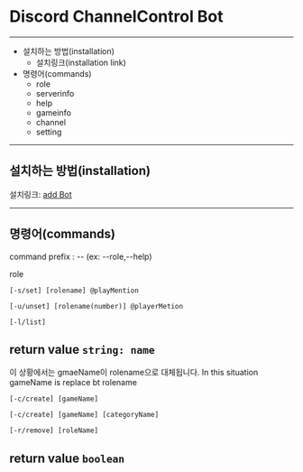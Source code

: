 # Discord ChannelControl Bot
***
+ 설치하는 방법(installation)
    + 설치링크(installation link)
+ 명령어(commands)
    + role
    + serverinfo
    + help
    + gameinfo
    + channel
    + setting
***
설치하는 방법(installation)
--------------------------
설치링크: [add Bot]

***
명령어(commands)
--------------------------

command prefix : -- (ex: --role,--help)

role

```
[-s/set] [rolename] @playMention
```
```
[-u/unset] [rolename(number)] @playerMetion
```
```
[-l/list]
```
return value `string: name`
--------------------------

이 상황에서는 gmaeName이 rolename으로 대체됩니다.
In this situation gameName is replace bt rolename
```
[-c/create] [gameName] 
```

```
[-c/create] [gameName] [categoryName]
```

```
[-r/remove] [roleName] 
```
return value `boolean`
--------------------------


[add Bot]: https://discord.com/oauth2/authorize?client_id=INSERT_CLIENT_ID_HERE&scope=bot&permissions=1069689918
